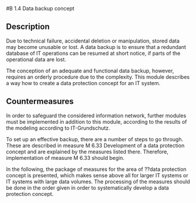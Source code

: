 #B 1.4 Data backup concept
## Description 
Due to technical failure, accidental deletion or manipulation, stored data may become unusable or lost. A data backup is to ensure that a redundant database of IT operations can be resumed at short notice, if parts of the operational data are lost.

The conception of an adequate and functional data backup, however, requires an orderly procedure due to the complexity. This module describes a way how to create a data protection concept for an IT system.



## Countermeasures 
In order to safeguard the considered information network, further modules must be implemented in addition to this module, according to the results of the modeling according to IT-Grundschutz.

To set up an effective backup, there are a number of steps to go through. These are described in measure M 6.33 Development of a data protection concept and are explained by the measures listed there. Therefore, implementation of measure M 6.33 should begin.

In the following, the package of measures for the area of ??data protection concept is presented, which makes sense above all for larger IT systems or IT systems with large data volumes. The processing of the measures should be done in the order given in order to systematically develop a data protection concept.



